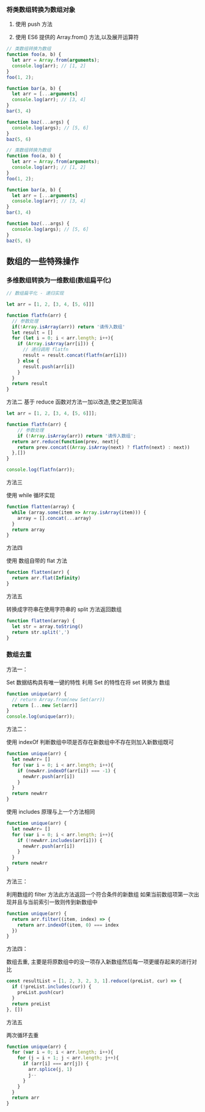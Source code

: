 ### 将类数组转换为数组对象

1. 使用 push 方法

2. 使用 ES6 提供的 Array.from() 方法,以及展开运算符

```js
// 类数组转换为数组
function foo(a, b) {
  let arr = Array.from(arguments);
  console.log(arr); // [1, 2]
}
foo(1, 2);

function bar(a, b) {
  let arr = [...arguments]
  console.log(arr); // [3, 4]
}
bar(3, 4)

function baz(...args) {
  console.log(args); // [5, 6]
}
baz(5, 6)
```


```js
// 类数组转换为数组
function foo(a, b) {
  let arr = Array.from(arguments);
  console.log(arr); // [1, 2]
}
foo(1, 2);

function bar(a, b) {
  let arr = [...arguments]
  console.log(arr); // [3, 4]
}
bar(3, 4)

function baz(...args) {
  console.log(args); // [5, 6]
}
baz(5, 6)
```



## 数组的一些特殊操作


### 多维数组转换为一维数组(数组扁平化)

```js
// 数组扁平化 - 递归实现

let arr = [1, 2, [3, 4, [5, 6]]]

function flatfn(arr) {
  // 参数处理
  if(!Array.isArray(arr)) return '请传入数组'
  let result = []
  for (let i = 0; i < arr.length; i++){
    if (Array.isArray(arr[i])) {
      // 递归调用 flatfn
      result = result.concat(flatfn(arr[i]))
    } else {
      result.push(arr[i])
    }
  }
  return result
}
```

方法二 基于 reduce 函数对方法一加以改造,使之更加简洁
```js
let arr = [1, 2, [3, 4, [5, 6]]];

function flatfn(arr) {
	// 参数处理
	if (!Array.isArray(arr)) return '请传入数组';
  return arr.reduce(function(prev, next){
    return prev.concat((Array.isArray(next) ? flatfn(next) : next))
  },[])
}

console.log(flatfn(arr));
```

方法三

使用 while 循环实现

```js
function flatten(array) {
  while (array.some(item => Array.isArray(item))) {
    array = [].concat(...array)
  }
  return array
}
```


方法四

使用 数组自带的 flat 方法
```js
function flatten(arr) {
  return arr.flat(Infinity)
}
```

方法五

转换成字符串在使用字符串的 split 方法返回数组
```js
function flatten(array) {
  let str = array.toString()
  return str.split(',')
}
```



### 数组去重

方法一：

Set 数据结构具有唯一键的特性
利用 Set 的特性在将 set 转换为 数组
```js
function unique(arr) {
  // return Array.from(new Set(arr))
  return [...new Set(arr)]
}
console.log(unique(arr));
```

方法二：

使用 indexOf 判断数组中项是否存在新数组中不存在则加入新数组既可
```js
function unique(arr) {
  let newArr= []
  for (var i = 0; i < arr.length; i++){
    if (newArr.indexOf(arr[i]) === -1) {
      newArr.push(arr[i])
    }
  }
  return newArr
}
```

使用 includes 原理与上一个方法相同
```js
function unique(arr) {
  let newArr= []
  for (var i = 0; i < arr.length; i++){
    if (!newArr.includes(arr[i])) {
      newArr.push(arr[i])
    }
  }
  return newArr
}
```

方法三：

利用数组的 filter 方法此方法返回一个符合条件的新数组
如果当前数组项第一次出现并且与当前索引一致则传到新数组中
```js
function unique(arr) {
  return arr.filter((item, index) => {
    return arr.indexOf(item, 0) === index
  })
}
```

方法四：

数组去重, 主要是将原数组中的没一项存入新数组然后每一项更缓存起来的进行对比
```js
const resultList = [1, 2, 3, 2, 3, 1].reduce((preList, cur) => {
  if (!preList.includes(cur)) {
    preList.push(cur)
  }
  return preList
}, [])

```

方法五

两次循环去重
```js
function unique(arr) {
  for (var i = 0; i < arr.length; i++){
    for (j = i + 1; j < arr.length; j++){
      if (arr[i] === arr[j]) {
        arr.splice(j, 1)
        j--
      }
    }
  }
  return arr
}
```
